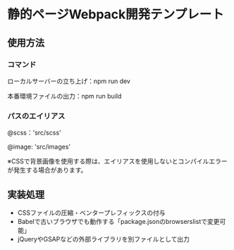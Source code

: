 # 静的ページWebpack開発テンプレート
###

## 使用方法
###
### コマンド
ローカルサーバーの立ち上げ：npm run dev

本番環境ファイルの出力：npm run build

### パスのエイリアス
@scss：'src/scss'

@image: 'src/images'

※CSSで背景画像を使用する際は、エイリアスを使用しないとコンパイルエラーが発生する場合があります。

## 実装処理
* CSSファイルの圧縮・ベンタープレフィックスの付与
* Babelで古いブラウザでも動作する「package.jsonのbrowserslistで変更可能」
* jQueryやGSAPなどの外部ライブラリを別ファイルとして出力
